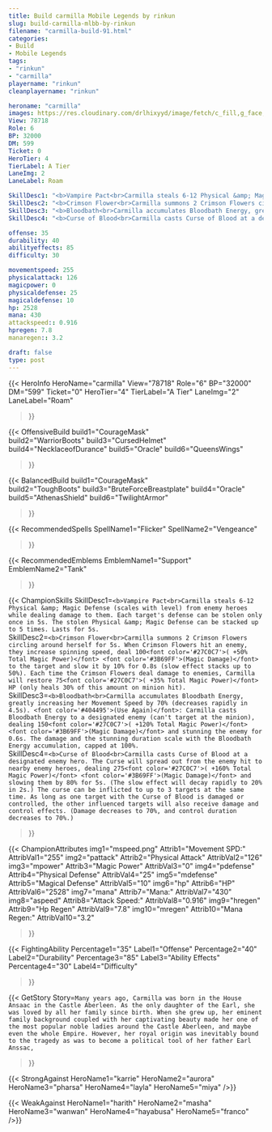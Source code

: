 ```yaml
---
title: Build carmilla Mobile Legends by rinkun
slug: build-carmilla-mlbb-by-rinkun
filename: "carmilla-build-91.html"
categories: 
- Build 
- Mobile Legends
tags: 
- "rinkun"
- "carmilla"
playername: "rinkun"
cleanplayername: "rinkun"

heroname: "carmilla"
images: https://res.cloudinary.com/drlhixyyd/image/fetch/c_fill,g_face,f_auto/https://cdn2-build.mobagenie.my.id/p/images/banner/full/carmilla.jpg
View: 78718 
Role: 6 
BP: 32000
DM: 599 
Ticket: 0 
HeroTier: 4 
TierLabel: A Tier 
LaneImg: 2
LaneLabel: Roam 

SkillDesc1: "<b>Vampire Pact<br>Carmilla steals 6-12 Physical &amp; Magic Defense (scales with level) from enemy heroes while dealing damage to them. Each target's defense can be stolen only once in 5s. The stolen Physical &amp; Magic Defense can be stacked up to 5 times. Lasts for 5s."   
SkillDesc2: "<b>Crimson Flower<br>Carmilla summons 2 Crimson Flowers circling around herself for 5s. When Crimson Flowers hit an enemy, they increase spinning speed, deal 100<font color='#27C0C7'>( +50% Total Magic Power)</font> <font color='#3B69FF'>(Magic Damage)</font> to the target and slow it by 10% for 0.8s (slow effect stacks up to 50%). Each time the Crimson Flowers deal damage to enemies, Carmilla will restore 75<font color='#27C0C7'>( +35% Total Magic Power)</font> HP (only heals 30% of this amount on minion hit)."   
SkillDesc3: "<b>Bloodbath<br>Carmilla accumulates Bloodbath Energy, greatly increasing her Movement Speed by 70% (decreases rapidly in 4.5s). <font color='#404495'>(Use Again)</font>: Carmilla casts Bloodbath Energy to a designated enemy (can't target at the minion), dealing 150<font color='#27C0C7'>( +120% Total Magic Power)</font> <font color='#3B69FF'>(Magic Damage)</font> and stunning the enemy for 0.6s. The damage and the stunning duration scale with the Bloodbath Energy accumulation, capped at 100%."   
SkillDesc4: "<b>Curse of Blood<br>Carmilla casts Curse of Blood at a designated enemy hero. The Curse will spread out from the enemy hit to nearby enemy heroes, dealing 275<font color='#27C0C7'>( +160% Total Magic Power)</font> <font color='#3B69FF'>(Magic Damage)</font> and slowing them by 80% for 5s. (The slow effect will decay rapidly to 20% in 2s.) The curse can be inflicted to up to 3 targets at the same time. As long as one target with the Curse of Blood is damaged or controlled, the other influenced targets will also receive damage and control effects. (Damage decreases to 70%, and control duration decreases to 70%.)"  

offense: 35 
durability: 40 
abilityeffects: 85 
difficulty: 30 

movementspeed: 255
physicalattack: 126
magicpower: 0
physicaldefense: 25
magicaldefense: 10
hp: 2528
mana: 430
attackspeed:: 0.916
hpregen: 7.8
manaregen:: 3.2

draft: false
type: post
---
```


{{< HeroInfo 
HeroName="carmilla" 
View="78718" 
Role="6" 
BP="32000" 
DM="599" 
Ticket="0" 
HeroTier="4" 
TierLabel="A Tier" 
LaneImg="2" 
LaneLabel="Roam" 
>}}
 
{{< OffensiveBuild 
build1="CourageMask"  
build2="WarriorBoots" 
build3="CursedHelmet" 
build4="NecklaceofDurance" 
build5="Oracle" 
build6="QueensWings" 
>}} 

{{< BalancedBuild 
build1="CourageMask"  
build2="ToughBoots" 
build3="BruteForceBreastplate" 
build4="Oracle" 
build5="AthenasShield" 
build6="TwilightArmor" 
>}}


{{< RecommendedSpells 
SpellName1="Flicker" 
SpellName2="Vengeance" 
>}}  

{{< RecommendedEmblems 
EmblemName1="Support" 
EmblemName2="Tank" 
>}}   

{{< ChampionSkills 
SkillDesc1=`<b>Vampire Pact<br>Carmilla steals 6-12 Physical &amp; Magic Defense (scales with level) from enemy heroes while dealing damage to them. Each target's defense can be stolen only once in 5s. The stolen Physical &amp; Magic Defense can be stacked up to 5 times. Lasts for 5s.`   
SkillDesc2=`<b>Crimson Flower<br>Carmilla summons 2 Crimson Flowers circling around herself for 5s. When Crimson Flowers hit an enemy, they increase spinning speed, deal 100<font color='#27C0C7'>( +50% Total Magic Power)</font> <font color='#3B69FF'>(Magic Damage)</font> to the target and slow it by 10% for 0.8s (slow effect stacks up to 50%). Each time the Crimson Flowers deal damage to enemies, Carmilla will restore 75<font color='#27C0C7'>( +35% Total Magic Power)</font> HP (only heals 30% of this amount on minion hit).`   
SkillDesc3=`<b>Bloodbath<br>Carmilla accumulates Bloodbath Energy, greatly increasing her Movement Speed by 70% (decreases rapidly in 4.5s). <font color='#404495'>(Use Again)</font>: Carmilla casts Bloodbath Energy to a designated enemy (can't target at the minion), dealing 150<font color='#27C0C7'>( +120% Total Magic Power)</font> <font color='#3B69FF'>(Magic Damage)</font> and stunning the enemy for 0.6s. The damage and the stunning duration scale with the Bloodbath Energy accumulation, capped at 100%.`   
SkillDesc4=`<b>Curse of Blood<br>Carmilla casts Curse of Blood at a designated enemy hero. The Curse will spread out from the enemy hit to nearby enemy heroes, dealing 275<font color='#27C0C7'>( +160% Total Magic Power)</font> <font color='#3B69FF'>(Magic Damage)</font> and slowing them by 80% for 5s. (The slow effect will decay rapidly to 20% in 2s.) The curse can be inflicted to up to 3 targets at the same time. As long as one target with the Curse of Blood is damaged or controlled, the other influenced targets will also receive damage and control effects. (Damage decreases to 70%, and control duration decreases to 70%.)`   
>}}

{{< ChampionAttributes
img1="mspeed.png" Attrib1="Movement SPD:" AttribVal1="255"
img2="pattack" Attrib2="Physical Attack" AttribVal2="126"
img3="mpower" Attrib3="Magic Power" AttribVal3="0"
img4="pdefense" Attrib4="Physical Defense" AttribVal4="25"
img5="mdefense" Attrib5="Magical Defense" AttribVal5="10"
img6="hp" Attrib6="HP" AttribVal6="2528"
img7="mana" Attrib7="Mana:" AttribVal7="430"
img8="aspeed" Attrib8="Attack Speed:" AttribVal8="0.916"
img9="hregen" Attrib9="Hp Regen" AttribVal9="7.8"
img10="mregen" Attrib10="Mana Regen:" AttribVal10="3.2"
>}}


{{< FightingAbility
Percentage1="35" Label1="Offense"
Percentage2="40" Label2="Durability"
Percentage3="85" Label3="Ability Effects"
Percentage4="30" Label4="Difficulty"
 >}}

{{< GetStory 
Story=` Many years ago, Carmilla was born in the House Ansaac in the Castle Aberleen. As the only daughter of the Earl, she was loved by all her family since birth. When she grew up, her eminent family background coupled with her captivating beauty made her one of the most popular noble ladies around the Castle Aberleen, and maybe even the whole Empire. However, her royal origin was inevitably bound to the tragedy as was to become a political tool of her father Earl Anssac, ` 
>}}

{{< StrongAgainst 
HeroName1="karrie"
HeroName2="aurora"
HeroName3="pharsa"
HeroName4="layla"
HeroName5="miya"
/>}}

{{< WeakAgainst
HeroName1="harith"
HeroName2="masha"
HeroName3="wanwan"
HeroName4="hayabusa"
HeroName5="franco"
/>}}
